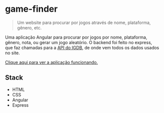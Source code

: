 # game-finder

> Um website para procurar por jogos através de nome, plataforma, gênero, etc.

Uma aplicação Angular para procurar por jogos por nome, plataforma, gênero, nota, ou gerar um jogo aleatório. O backend foi feito no express, que faz chamadas para a [API do IGDB](https://www.igdb.com/api "Site da API"), de onde vem todos os dados usados no site.

[Clique aqui para ver a aplicação funcionando.](https://angular-gamefinder.web.app "Game Finder")

## Stack

- HTML
- CSS
- Angular
- Express

